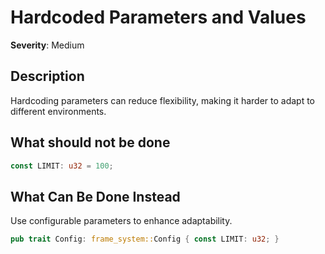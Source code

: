 # Hardcoded Parameters and Values

**Severity**: Medium

## Description

Hardcoding parameters can reduce flexibility, making it harder to adapt to different environments.

## What should not be done

```rust
const LIMIT: u32 = 100;
```

## What Can Be Done Instead

Use configurable parameters to enhance adaptability.

```rust
pub trait Config: frame_system::Config { const LIMIT: u32; }
```


